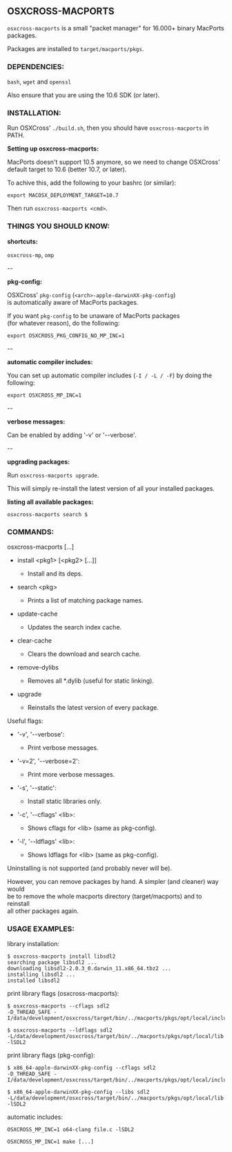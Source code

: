 ## OSXCROSS-MACPORTS ##

`osxcross-macports` is a small "packet manager" for 16.000+ binary MacPorts packages.

Packages are installed to `target/macports/pkgs`.

### DEPENDENCIES: ###

`bash`, `wget` and `openssl`

Also ensure that you are using the 10.6 SDK (or later).

### INSTALLATION: ###

Run OSXCross' `./build.sh`, then you should have `osxcross-macports` in PATH.

**Setting up osxcross-macports:**

MacPorts doesn't support 10.5 anymore, so we need to change OSXCross'  
default target to 10.6 (better 10.7, or later).

To achive this, add the following to your bashrc (or similar):

`export MACOSX_DEPLOYMENT_TARGET=10.7`

Then run `osxcross-macports <cmd>`.

### THINGS YOU SHOULD KNOW: ###

**shortcuts:**

`osxcross-mp`, `omp`

\--

**pkg-config:**

OSXCross' `pkg-config` (`<arch>-apple-darwinXX-pkg-config`)  
is automatically aware of MacPorts packages.  

If you want `pkg-config` to be unaware of MacPorts packages  
(for whatever reason), do the following:

`export OSXCROSS_PKG_CONFIG_NO_MP_INC=1`

\--

**automatic compiler includes:**

You can set up automatic compiler includes (`-I / -L / -F`) by doing the
following:

`export OSXCROSS_MP_INC=1`

\--

**verbose messages:**

Can be enabled by adding '-v' or '--verbose'.

\--

**upgrading packages:**

Run `osxcross-macports upgrade`.

This will simply re-install the latest  version of all your installed packages.

**listing all available packages:**

`osxcross-macports search $`

### COMMANDS: ###

osxcross-macports [...]

  * install &lt;pkg1&gt; [&lt;pkg2&gt; [...]]
     * Install <package name> and its deps.

  * search &lt;pkg&gt;
     * Prints a list of matching package names.

  * update-cache
     * Updates the search index cache.

  * clear-cache
     * Clears the download and search cache.

  * remove-dylibs
     * Removes all \*.dylib (useful for static linking).

  * upgrade
     * Reinstalls the latest version of every package.

Useful flags:

  * '-v', '--verbose':
     * Print verbose messages.

  * '-v=2', '--verbose=2':
     * Print more verbose messages.

  * '-s', '--static':
     * Install static libraries only.

  * '-c', '--cflags' &lt;lib&gt;:
     * Shows cflags for &lt;lib&gt; (same as pkg-config).

  * '-l', '--ldflags' &lt;lib&gt;:
     * Shows ldflags for &lt;lib&gt; (same as pkg-config).

Uninstalling is not supported (and probably never will be).

However, you can remove packages by hand. A simpler (and cleaner) way would  
be to remove the whole macports directory (target/macports) and to reinstall  
all other packages again.

### USAGE EXAMPLES: ###

library installation:

    $ osxcross-macports install libsdl2
    searching package libsdl2 ...
    downloading libsdl2-2.0.3_0.darwin_11.x86_64.tbz2 ...
    installing libsdl2 ...
    installed libsdl2

print library flags (osxcross-macports):

    $ osxcross-macports --cflags sdl2
    -D_THREAD_SAFE -I/data/development/osxcross/target/bin/../macports/pkgs/opt/local/include/SDL2 

    $ osxcross-macports --ldflags sdl2
    -L/data/development/osxcross/target/bin/../macports/pkgs/opt/local/lib -lSDL2

print library flags (pkg-config):

    $ x86_64-apple-darwinXX-pkg-config --cflags sdl2
    -D_THREAD_SAFE -I/data/development/osxcross/target/bin/../macports/pkgs/opt/local/include/SDL2 

    $ x86_64-apple-darwinXX-pkg-config --libs sdl2
    -L/data/development/osxcross/target/bin/../macports/pkgs/opt/local/lib -lSDL2

automatic includes:

    OSXCROSS_MP_INC=1 o64-clang file.c -lSDL2

    OSXCROSS_MP_INC=1 make [...]
